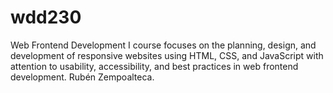 # wdd230
Web Frontend Development I
course focuses on the planning, design, and development of responsive websites using HTML, CSS, and JavaScript with attention to usability, 
accessibility, and best practices in web frontend development. 
Rubén Zempoalteca.
